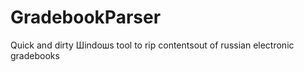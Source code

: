 GradebookParser
===============

Quick and dirty Шindoшs tool to rip contentsout of russian electronic gradebooks

